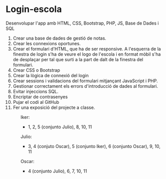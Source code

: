 # Login-escola
Desenvolupar l'app amb HTML, CSS, Bootstrap, PHP, JS, Base de Dades i SQL
<ol>
<li>Crear una base de dades de gestió de notas.</li> 
<li>Crear les connexions oportunes.</li> 
<li>Crear el formulari d'HTML, que ha de ser responsive. A l'esquerra de la finestra de login s'ha de veure el logo de l'escola i en format mòbil s'ha de desplaçar per tal que surti a la part de dalt de la finestra del formulari.</li>
<li>Crear CSS o Bootstrap</li>
<li>Crear la lògica de connexió del login</li> 
<li>Crear sessions i validacions del formulari mitjançant JavaScript i PHP.</li>
<li>Gestionar correctament els errors d'introducció de dades al formulari.</li>
<li>Evitar injeccions SQL.</li>
<li>Encriptar de contrasenyes</li>
<li>Pujar el codi al GitHub</li>
<li>Fer una exposició del projecte a classe.</li>
<ol>


Iker: 
- 1, 2, 5 (conjunto Julio), 8, 10, 11

Julio: 
- 3, 4 (conjuto Oscar), 5 (conjunto Iker), 6 (conjunto Oscar), 9, 10, 11

Oscar: 
- 4 (conjunto Julio), 6, 7, 10, 11
